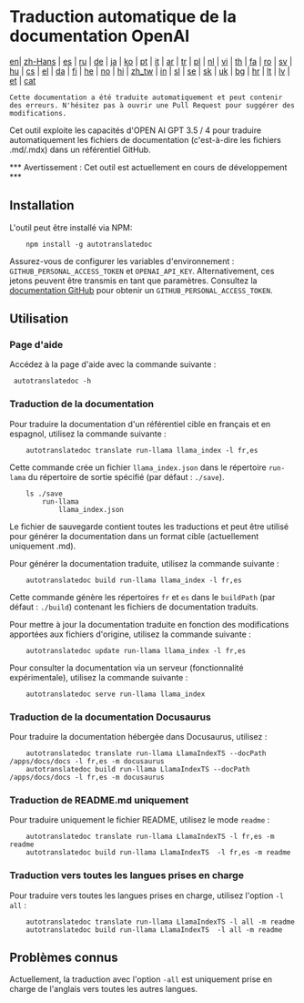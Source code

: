 
# Traduction automatique de la documentation OpenAI

[en](../README.md)| [zh-Hans](/i18n/README_zh-Hans.md) | [es](/i18n/README_es.md) | [ru](/i18n/README_ru.md) | [de](/i18n/README_de.md) | [ja](/i18n/README_ja.md) | [ko](/i18n/README_ko.md) | [pt](/i18n/README_pt.md) | [it](/i18n/README_it.md) | [ar](/i18n/README_ar.md) | [tr](/i18n/README_tr.md) | [pl](/i18n/README_pl.md) | [nl](/i18n/README_nl.md) | [vi](/i18n/README_vi.md) | [th](/i18n/README_th.md) | [fa](/i18n/README_fa.md) | [ro](/i18n/README_ro.md) | [sv](/i18n/README_sv.md) | [hu](/i18n/README_hu.md) | [cs](/i18n/README_cs.md) | [el](/i18n/README_el.md) | [da](/i18n/README_da.md) | [fi](/i18n/README_fi.md) | [he](/i18n/README_he.md) | [no](/i18n/README_no.md) | [hi](/i18n/README_hi.md) | [zh_tw](/i18n/README_zh_tw.md) | [in](/i18n/README_in.md) | [sl](/i18n/README_sl.md) | [se](/i18n/README_se.md) | [sk](/i18n/README_sk.md) | [uk](/i18n/README_uk.md) | [bg](/i18n/README_bg.md) | [hr](/i18n/README_hr.md) | [lt](/i18n/README_lt.md) | [lv](/i18n/README_lv.md) | [et](/i18n/README_et.md) | [cat](/i18n/README_cat.md) 

```Cette documentation a été traduite automatiquement et peut contenir des erreurs. N'hésitez pas à ouvrir une Pull Request pour suggérer des modifications.```


Cet outil exploite les capacités d'OPEN AI GPT 3.5 / 4 pour traduire automatiquement les fichiers de documentation (c'est-à-dire les fichiers .md/.mdx) dans un référentiel GitHub.

*** Avertissement : Cet outil est actuellement en cours de développement ***


## Installation 

L'outil peut être installé via NPM:


```
    npm install -g autotranslatedoc
```

Assurez-vous de configurer les variables d'environnement : `GITHUB_PERSONAL_ACCESS_TOKEN` et `OPENAI_API_KEY`. Alternativement, ces jetons peuvent être transmis en tant que paramètres. Consultez la [documentation GitHub](https://docs.github.com/en/github/authenticating-to-github/creating-a-personal-access-token) pour obtenir un `GITHUB_PERSONAL_ACCESS_TOKEN`.
## Utilisation


### Page d'aide
Accédez à la page d'aide avec la commande suivante :
```
 autotranslatedoc -h
```
### Traduction de la documentation

Pour traduire la documentation d'un référentiel cible en français et en espagnol, utilisez la commande suivante :
```
    autotranslatedoc translate run-llama llama_index -l fr,es
```


Cette commande crée un fichier `llama_index.json` dans le répertoire `run-lama` du répertoire de sortie spécifié (par défaut : `./save`).
```
    ls ./save
        run-llama
            llama_index.json 
```
Le fichier de sauvegarde contient toutes les traductions et peut être utilisé pour générer la documentation dans un format cible (actuellement uniquement .md).

Pour générer la documentation traduite, utilisez la commande suivante :

```
    autotranslatedoc build run-llama llama_index -l fr,es
```


Cette commande génère les répertoires `fr` et `es` dans le `buildPath` (par défaut : `./build`) contenant les fichiers de documentation traduits.

Pour mettre à jour la documentation traduite en fonction des modifications apportées aux fichiers d'origine, utilisez la commande suivante :

```
    autotranslatedoc update run-llama llama_index -l fr,es
```


Pour consulter la documentation via un serveur (fonctionnalité expérimentale), utilisez la commande suivante :
```
    autotranslatedoc serve run-llama llama_index
```
### Traduction de la documentation Docusaurus

Pour traduire la documentation hébergée dans Docusaurus, utilisez :

```
    autotranslatedoc translate run-llama LlamaIndexTS --docPath /apps/docs/docs -l fr,es -m docusaurus
    autotranslatedoc build run-llama LlamaIndexTS --docPath /apps/docs/docs -l fr,es -m docusaurus
```
### Traduction de README.md uniquement

Pour traduire uniquement le fichier README, utilisez le mode `readme` :

```
    autotranslatedoc translate run-llama LlamaIndexTS -l fr,es -m readme
    autotranslatedoc build run-llama LlamaIndexTS  -l fr,es -m readme
```
### Traduction vers toutes les langues prises en charge

Pour traduire vers toutes les langues prises en charge, utilisez l'option `-l all` :

```
    autotranslatedoc translate run-llama LlamaIndexTS -l all -m readme
    autotranslatedoc build run-llama LlamaIndexTS  -l all -m readme
```
## Problèmes connus

Actuellement, la traduction avec l'option `-all` est uniquement prise en charge de l'anglais vers toutes les autres langues.
